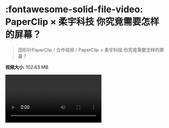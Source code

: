 # :fontawesome-solid-file-video: PaperClip × 柔宇科技 你究竟需要怎样的屏幕？

> 回形针PaperClip / 合作视频 / PaperClip × 柔宇科技 你究竟需要怎样的屏幕？

**视频大小**: 102.63 MB

<div class="video"><video src="https://file.hsyhx.top/archive/回形针PaperClip/合作视频/PaperClip × 柔宇科技 你究竟需要怎样的屏幕？.mp4" controls preload>🤔 您的浏览器不支持 video 标签</video></div>